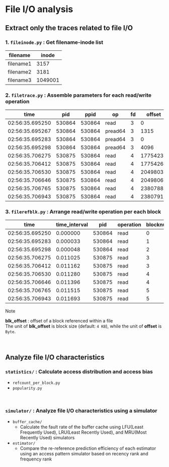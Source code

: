 # File I/O analysis

## Extract only the traces related to file I/O
### 1. `fileinode.py` : Get filename-inode list
**filename** | **inode**
---- | ----
filename1 | 3157
filename2 | 3181
filename3 | 1049001

### 2. `filetrace.py` : Assemble parameters for each read/write operation
**time** | **pid** | **ppid** | **op** | **fd** | **offset** | **length** | **inode**
---- | ---- | ---- | ---- | ---- | ---- | ---- | ---- 
02:56:35.695250 | 530864 | 530864 | read | 3 | 0 | 1315 | 3157
02:56:35.695267 | 530864 | 530864 | pread64 | 3 | 1315 | 0 | 3157
02:56:35.695283 | 530864 | 530864 | pread64 | 3 | 0 | 4096 | 3181
02:56:35.695298 | 530864 | 530864 | pread64 | 3 | 4096 | 4096 | 3181
02:56:35.706275 | 530875 | 530864 | read | 4 | 17754230 | 30 | 1049001
02:56:35.706412 | 530875 | 530864 | read | 4 | 17754260 | 13 | 1049001
02:56:35.706530 | 530875 | 530864 | read | 4 | 20498031 | 30 | 1049001
02:56:35.706646 | 530875 | 530864 | read | 4 | 20498061 | 13 | 1049001
02:56:35.706765 | 530875 | 530864 | read | 4 | 23807882 | 30 | 1049001
02:56:35.706943 | 530875 | 530864 | read | 4 | 23807912 | 13 | 1049001

### 3. `filerefblk.py` : Arrange read/write operation per each block
**time** | **time_interval** | **pid** | **operation** | **blocknum** | **inode** | **blk_offset**
---- | ---- | ---- | ---- | ---- | ---- | ----
02:56:35.695250 | 0.000000 | 530864 | read | 0 | 3157 | 0
02:56:35.695283 | 0.000033 | 530864 | read | 1 | 3181 | 0
02:56:35.695298 | 0.000048 | 530864 | read | 2 | 3181 | 1
02:56:35.706275 | 0.011025 | 530875 | read | 3 | 1049001 | 4334
02:56:35.706412 | 0.011162 | 530875 | read | 3 | 1049001 | 4334
02:56:35.706530 | 0.011280 | 530875 | read | 4 | 1049001 | 5004
02:56:35.706646 | 0.011396 | 530875 | read | 4 | 1049001 | 5004
02:56:35.706765 | 0.011515 | 530875 | read | 5 | 1049001 | 5812
02:56:35.706943 | 0.011693 | 530875 | read | 5 | 1049001 | 5812

> [!NOTE]
> **blk_offset** : offset of a block referenced within a file </br>
> The unit of **blk_offset** is block size (default: `4 KB`), while the unit of **offset** is `Byte`.

<br>

## Analyze file I/O characteristics
### `statistics/` : Calculate access distribution and access bias
* `refcount_per_block.py`
* `popularity.py`
<br>

### `simulator/` : Analyze file I/O characteristics using a simulator
* `buffer_cache/`
  * Calculate the fault rate of the buffer cache using LFU(Least Frequently Used), LRU(Least Recently Used), and MRU(Most Recently Used) simulators
* `estimator/`
  * Compare the re-reference prediction efficiency of each estimator using an access pattern simulator based on recency rank and frequency rank